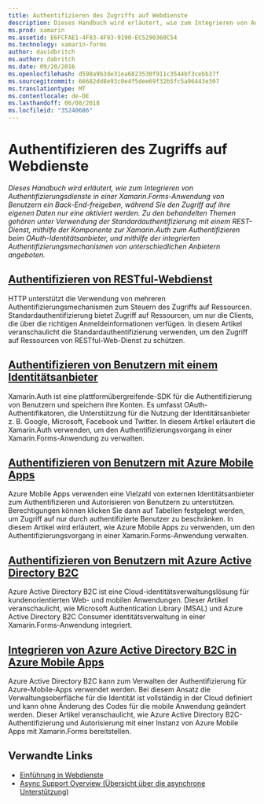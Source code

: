 ```yaml
---
title: Authentifizieren des Zugriffs auf Webdienste
description: Dieses Handbuch wird erläutert, wie zum Integrieren von Authentifizierungsdienste in einer Xamarin.Forms-Anwendung von Benutzern ein Back-End-freigeben, während Sie den Zugriff auf ihre eigenen Daten nur eine aktiviert werden.
ms.prod: xamarin
ms.assetid: E6FCFAE1-4F83-4F93-9190-EC5290360C54
ms.technology: xamarin-forms
author: davidbritch
ms.author: dabritch
ms.date: 09/20/2016
ms.openlocfilehash: d598a9b3de31ea6823530f911c3544bf3cebb37f
ms.sourcegitcommit: 66682dd8e93c0e4f5dee69f32b5fc5a96443e307
ms.translationtype: MT
ms.contentlocale: de-DE
ms.lasthandoff: 06/08/2018
ms.locfileid: "35240686"
---
```

# <a name="authenticating-access-to-web-services"></a>Authentifizieren des Zugriffs auf Webdienste

_Dieses Handbuch wird erläutert, wie zum Integrieren von Authentifizierungsdienste in einer Xamarin.Forms-Anwendung von Benutzern ein Back-End-freigeben, während Sie den Zugriff auf ihre eigenen Daten nur eine aktiviert werden. Zu den behandelten Themen gehören unter Verwendung der Standardauthentifizierung mit einem REST-Dienst, mithilfe der Komponente zur Xamarin.Auth zum Authentifizieren beim OAuth-Identitätsanbieter, und mithilfe der integrierten Authentifizierungsmechanismen von unterschiedlichen Anbietern angeboten._

## <a name="authenticating-a-restful-web-servicerestmd"></a>[Authentifizieren von RESTful-Webdienst](rest.md)

HTTP unterstützt die Verwendung von mehreren Authentifizierungsmechanismen zum Steuern des Zugriffs auf Ressourcen. Standardauthentifizierung bietet Zugriff auf Ressourcen, um nur die Clients, die über die richtigen Anmeldeinformationen verfügen. In diesem Artikel veranschaulicht die Standardauthentifizierung verwenden, um den Zugriff auf Ressourcen von RESTful-Web-Dienst zu schützen.

## <a name="authenticating-users-with-an-identity-provideroauthmd"></a>[Authentifizieren von Benutzern mit einem Identitätsanbieter](oauth.md)

Xamarin.Auth ist eine plattformübergreifende-SDK für die Authentifizierung von Benutzern und speichern ihre Konten. Es umfasst OAuth-Authentifikatoren, die Unterstützung für die Nutzung der Identitätsanbieter z. B. Google, Microsoft, Facebook und Twitter. In diesem Artikel erläutert die Xamarin.Auth verwenden, um den Authentifizierungsvorgang in einer Xamarin.Forms-Anwendung zu verwalten.

## <a name="authenticating-users-with-azure-mobile-appsazuremd"></a>[Authentifizieren von Benutzern mit Azure Mobile Apps](azure.md)

Azure Mobile Apps verwenden eine Vielzahl von externen Identitätsanbieter zum Authentifizieren und Autorisieren von Benutzern zu unterstützen. Berechtigungen können klicken Sie dann auf Tabellen festgelegt werden, um Zugriff auf nur durch authentifizierte Benutzer zu beschränken. In diesem Artikel wird erläutert, wie Azure Mobile Apps zu verwenden, um den Authentifizierungsvorgang in einer Xamarin.Forms-Anwendung verwalten.

## <a name="authenticating-users-with-azure-active-directory-b2cazure-ad-b2cmd"></a>[Authentifizieren von Benutzern mit Azure Active Directory B2C](azure-ad-b2c.md)

Azure Active Directory B2C ist eine Cloud-identitätsverwaltungslösung für kundenorientierten Web- und mobilen Anwendungen. Dieser Artikel veranschaulicht, wie Microsoft Authentication Library (MSAL) und Azure Active Directory B2C Consumer identitätsverwaltung in einer Xamarin.Forms-Anwendung integriert.

## <a name="integrating-azure-active-directory-b2c-with-azure-mobile-appsazure-ad-b2c-mobile-appmd"></a>[Integrieren von Azure Active Directory B2C in Azure Mobile Apps](azure-ad-b2c-mobile-app.md)

Azure Active Directory B2C kann zum Verwalten der Authentifizierung für Azure-Mobile-Apps verwendet werden. Bei diesem Ansatz die Verwaltungsoberfläche für die Identität ist vollständig in der Cloud definiert und kann ohne Änderung des Codes für die mobile Anwendung geändert werden. Dieser Artikel veranschaulicht, wie Azure Active Directory B2C-Authentifizierung und Autorisierung mit einer Instanz von Azure Mobile Apps mit Xamarin.Forms bereitstellen.

## <a name="related-links"></a>Verwandte Links

- [Einführung in Webdienste](~/cross-platform/data-cloud/web-services/index.md)
- [Async Support Overview (Übersicht über die asynchrone Unterstützung)](~/cross-platform/platform/async.md)
